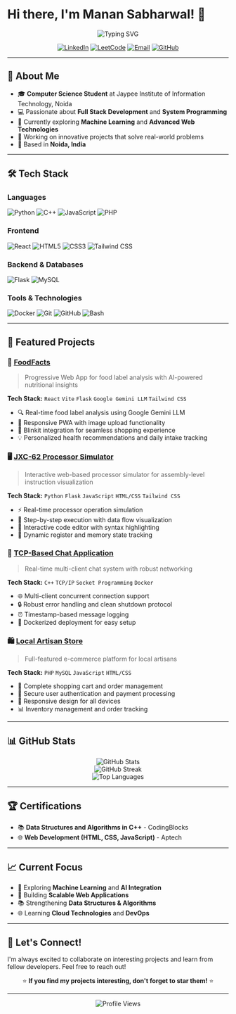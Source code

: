 # Hi there, I'm Manan Sabharwal! 👋

<div align="center">
  <img src="https://readme-typing-svg.herokuapp.com?font=Fira+Code&pause=1000&color=36BCF7&center=true&vCenter=true&width=435&lines=Computer+Science+Student;Full+Stack+Developer;Problem+Solver;Always+Learning!" alt="Typing SVG" />
</div>

<div align="center">
  
[![LinkedIn](https://img.shields.io/badge/LinkedIn-0077B5?style=for-the-badge&logo=linkedin&logoColor=white)](https://linkedin.com/in/your-profile)
[![LeetCode](https://img.shields.io/badge/LeetCode-FFA116?style=for-the-badge&logo=leetcode&logoColor=black)](https://leetcode.com/your-profile)
[![Email](https://img.shields.io/badge/Email-D14836?style=for-the-badge&logo=gmail&logoColor=white)](mailto:manan27sabharwal@gmail.com)
[![GitHub](https://img.shields.io/badge/GitHub-100000?style=for-the-badge&logo=github&logoColor=white)](https://github.com/Xeen76)

</div>

---

## 🚀 About Me

- 🎓 **Computer Science Student** at Jaypee Institute of Information Technology, Noida
- 💻 Passionate about **Full Stack Development** and **System Programming**
- 🌱 Currently exploring **Machine Learning** and **Advanced Web Technologies**
- 🔭 Working on innovative projects that solve real-world problems
- 📍 Based in **Noida, India**

---

## 🛠️ Tech Stack

### Languages
![Python](https://img.shields.io/badge/Python-3776AB?style=for-the-badge&logo=python&logoColor=white)
![C++](https://img.shields.io/badge/C++-00599C?style=for-the-badge&logo=cplusplus&logoColor=white)
![JavaScript](https://img.shields.io/badge/JavaScript-F7DF1E?style=for-the-badge&logo=javascript&logoColor=black)
![PHP](https://img.shields.io/badge/PHP-777BB4?style=for-the-badge&logo=php&logoColor=white)

### Frontend
![React](https://img.shields.io/badge/React-20232A?style=for-the-badge&logo=react&logoColor=61DAFB)
![HTML5](https://img.shields.io/badge/HTML5-E34F26?style=for-the-badge&logo=html5&logoColor=white)
![CSS3](https://img.shields.io/badge/CSS3-1572B6?style=for-the-badge&logo=css3&logoColor=white)
![Tailwind CSS](https://img.shields.io/badge/Tailwind_CSS-38B2AC?style=for-the-badge&logo=tailwind-css&logoColor=white)

### Backend & Databases
![Flask](https://img.shields.io/badge/Flask-000000?style=for-the-badge&logo=flask&logoColor=white)
![MySQL](https://img.shields.io/badge/MySQL-005C84?style=for-the-badge&logo=mysql&logoColor=white)

### Tools & Technologies
![Docker](https://img.shields.io/badge/Docker-2496ED?style=for-the-badge&logo=docker&logoColor=white)
![Git](https://img.shields.io/badge/Git-F05032?style=for-the-badge&logo=git&logoColor=white)
![GitHub](https://img.shields.io/badge/GitHub-100000?style=for-the-badge&logo=github&logoColor=white)
![Bash](https://img.shields.io/badge/Bash-4EAA25?style=for-the-badge&logo=gnu-bash&logoColor=white)

---

## 🌟 Featured Projects

### 🍎 [FoodFacts](https://github.com/Xeen76/foodfacts)
> Progressive Web App for food label analysis with AI-powered nutritional insights

**Tech Stack:** `React` `Vite` `Flask` `Google Gemini LLM` `Tailwind CSS`

- 🔍 Real-time food label analysis using Google Gemini LLM
- 📱 Responsive PWA with image upload functionality
- 🛒 Blinkit integration for seamless shopping experience
- 💡 Personalized health recommendations and daily intake tracking

### 🖥️ [JXC-62 Processor Simulator](https://github.com/Xeen76/jxc62-simulator)
> Interactive web-based processor simulator for assembly-level instruction visualization

**Tech Stack:** `Python` `Flask` `JavaScript` `HTML/CSS` `Tailwind CSS`

- ⚡ Real-time processor operation simulation
- 🎯 Step-by-step execution with data flow visualization
- 📝 Interactive code editor with syntax highlighting
- 🔄 Dynamic register and memory state tracking

### 💬 [TCP-Based Chat Application](https://github.com/Xeen76/tcp-chat)
> Real-time multi-client chat system with robust networking

**Tech Stack:** `C++` `TCP/IP` `Socket Programming` `Docker`

- 🌐 Multi-client concurrent connection support
- 🔒 Robust error handling and clean shutdown protocol
- ⏰ Timestamp-based message logging
- 🐳 Dockerized deployment for easy setup

### 🛍️ [Local Artisan Store](https://github.com/Xeen76/artisan-store)
> Full-featured e-commerce platform for local artisans

**Tech Stack:** `PHP` `MySQL` `JavaScript` `HTML/CSS`

- 🛒 Complete shopping cart and order management
- 🔐 Secure user authentication and payment processing
- 📱 Responsive design for all devices
- 📊 Inventory management and order tracking

---

## 📊 GitHub Stats

<div align="center">
  <img src="https://github-readme-stats.vercel.app/api?username=Xeen76&show_icons=true&theme=tokyonight&hide_border=true" alt="GitHub Stats" />
</div>

<div align="center">
  <img src="https://github-readme-streak-stats.herokuapp.com/?user=Xeen76&theme=tokyonight&hide_border=true" alt="GitHub Streak" />
</div>

<div align="center">
  <img src="https://github-readme-stats.vercel.app/api/top-langs/?username=Xeen76&layout=compact&theme=tokyonight&hide_border=true" alt="Top Languages" />
</div>

---

## 🏆 Certifications

- 📚 **Data Structures and Algorithms in C++** - CodingBlocks
- 🌐 **Web Development (HTML, CSS, JavaScript)** - Aptech

---

## 📈 Current Focus

- 🤖 Exploring **Machine Learning** and **AI Integration**
- 🔧 Building **Scalable Web Applications**
- 📚 Strengthening **Data Structures & Algorithms**
- 🌐 Learning **Cloud Technologies** and **DevOps**

---

## 🤝 Let's Connect!

I'm always excited to collaborate on interesting projects and learn from fellow developers. Feel free to reach out!

<div align="center">

⭐ **If you find my projects interesting, don't forget to star them!** ⭐

</div>

---

<div align="center">
  <img src="https://komarev.com/ghpvc/?username=Xeen76&color=blueviolet&style=flat-square&label=Profile+Views" alt="Profile Views" />
</div>
